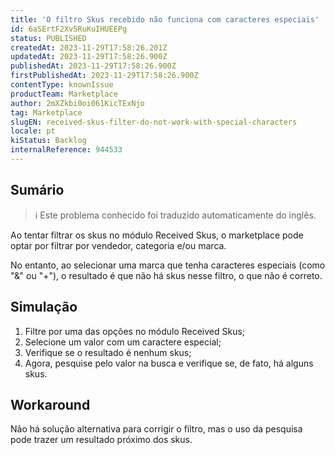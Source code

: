 ```yaml
---
title: 'O filtro Skus recebido não funciona com caracteres especiais'
id: 6aSErtF2Xv5RuKuIHUEEPg
status: PUBLISHED
createdAt: 2023-11-29T17:58:26.201Z
updatedAt: 2023-11-29T17:58:26.900Z
publishedAt: 2023-11-29T17:58:26.900Z
firstPublishedAt: 2023-11-29T17:58:26.900Z
contentType: knownIssue
productTeam: Marketplace
author: 2mXZkbi0oi061KicTExNjo
tag: Marketplace
slugEN: received-skus-filter-do-not-work-with-special-characters
locale: pt
kiStatus: Backlog
internalReference: 944533
---
```


## Sumário

>ℹ️ Este problema conhecido foi traduzido automaticamente do inglês.


Ao tentar filtrar os skus no módulo Received Skus, o marketplace pode optar por filtrar por vendedor, categoria e/ou marca.

No entanto, ao selecionar uma marca que tenha caracteres especiais (como "&" ou "+"), o resultado é que não há skus nesse filtro, o que não é correto.

## Simulação



1. Filtre por uma das opções no módulo Received Skus;
2. Selecione um valor com um caractere especial;
3. Verifique se o resultado é nenhum skus;
4. Agora, pesquise pelo valor na busca e verifique se, de fato, há alguns skus.



## Workaround


Não há solução alternativa para corrigir o filtro, mas o uso da pesquisa pode trazer um resultado próximo dos skus.





